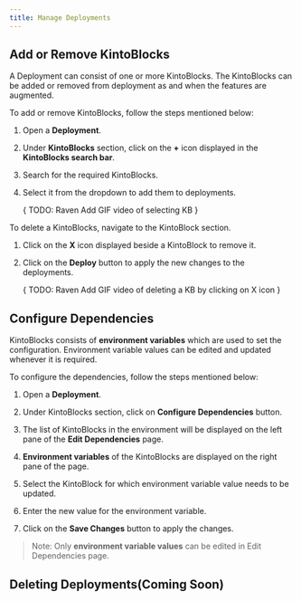 ```yaml
---
title: Manage Deployments
---
```


## Add or Remove KintoBlocks

A Deployment can consist of one or more KintoBlocks. The KintoBlocks can be added or removed from deployment as and when the features are augmented. 

To add or remove KintoBlocks, follow the steps mentioned below:

1. Open a **Deployment**.

2. Under **KintoBlocks** section, click on the **+** icon displayed in the **KintoBlocks search bar**.

3. Search for the required KintoBlocks.

4. Select it from the dropdown to add them to deployments.

    { TODO: Raven Add GIF video of selecting KB }


To delete a KintoBlocks, navigate to the KintoBlock section.

1. Click on the **X** icon displayed beside a KintoBlock to remove it.

2. Click on the **Deploy** button to apply the new changes to the deployments.

    { TODO: Raven Add GIF video of deleting a KB by clicking on X icon }   


## Configure Dependencies

KintoBlocks consists of **environment variables** which are used to set the configuration. Environment variable values can be edited and updated whenever it is required.

To configure the dependencies, follow the steps mentioned below:

1. Open a **Deployment**.

2. Under KintoBlocks section, click on **Configure Dependencies** button.

3. The list of KintoBlocks in the environment will be displayed on the left pane of the **Edit Dependencies** page.

4. **Environment variables** of the KintoBlocks are displayed on the right pane of the page.

5. Select the KintoBlock for which environment variable value needs to be updated.

6. Enter the new value for the environment variable.

7. Click on the **Save Changes** button to apply the changes.

> Note: Only **environment variable values** can be edited in Edit Dependencies page.


## Deleting Deployments(Coming Soon)
